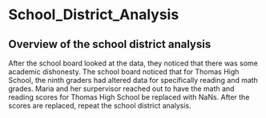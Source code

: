 # School_District_Analysis

## Overview of the school district analysis
After the school board looked at the data, they noticed that there was some academic dishonesty. The school board noticed that for Thomas High School, the ninth graders had altered data for specifically reading and math grades. Maria and her surpervisor reached out to have the math and reading scores for Thomas High School be replaced with NaNs. After the scores are replaced, repeat the school district analysis. 
